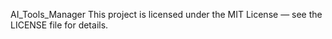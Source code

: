 AI_Tools_Manager This project is licensed under the MIT License — see the LICENSE file for details.

